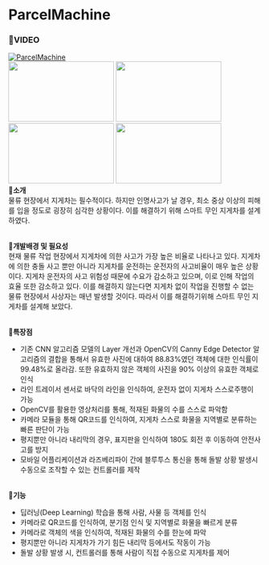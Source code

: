 # ParcelMachine

### :movie_camera:__VIDEO__<br>
[![ParcelMachine](https://i.ytimg.com/vi/cD_2b2yRt_Y/hqdefault.jpg?sqp=-oaymwEZCPYBEIoBSFXyq4qpAwsIARUAAIhCGAFwAQ==&rs=AOn4CLB4_ggUqt0dGjsf5-QOu2b7tYki0Q)](https://youtu.be/cD_2b2yRt_Y)<br>
<img src="https://github.com/YunByungKwan/video/blob/master/ParcelMachine/ParcelMachine1.gif" width="210" height="120"/>
<img src="https://github.com/YunByungKwan/video/blob/master/ParcelMachine/ParcelMachine2.gif" width="210" height="120"/>
<img src="https://github.com/YunByungKwan/video/blob/master/ParcelMachine/ParcelMachine4.gif" width="210" height="120"/>
<img src="https://github.com/YunByungKwan/video/blob/master/ParcelMachine/ParcelMachine5.gif" width="210" height="120"/><br>
:pushpin:__소개__<br>
물류 현장에서 지게차는 필수적이다. 하지만 인명사고가 날 경우, 최소 중상 이상의 피해를 입을 정도로 굉장히 심각한 상황이다. 이를 해결하기 위해 스마트 무인 지게차를 설계하였다.<br><br>

:pushpin:__개발배경 및 필요성__<br>
현재 물류 작업 현장에서 지게차에 의한 사고가 가장 높은 비율로 나타나고 있다. 지게차에 의한 충돌 사고 뿐만 아니라 지게차를 운전하는 운전자의 사고비율이 매우 높은 상황이다. 지게차 운전자의 사고 위험성 때문에 수요가 감소하고 있으며, 이로 인해 작업의 효율 또한 감소하고 있다. 이를 해결하지 않는다면 지게차 없이 작업을 진행할 수 없는 물류 현장에서 사상자는 매년 발생할 것이다. 따라서 이를 해결하기위해 스마트 무인 지게차를 설계해 보았다.<br><br>

:pushpin:__특장점__<br>
- 기존 CNN 알고리즘 모델의 Layer 개선과 OpenCV의 Canny Edge Detector 알고리즘의 결합을 통해서 유효한 사진에 대하여 88.83%였던 객체에 대한 인식률이 99.48%로 올라감. 또한 유효하지 않은 객체의 사진을 90% 이상의 유효한 객체로 인식<br> 
- 라인 트레이서 센서로 바닥의 라인을 인식하여, 운전자 없이 지게차 스스로주행이 가능<br>
- OpenCV를 활용한 영상처리를 통해, 적재된 화물의 수를 스스로 파악함<br> 
- 카메라 모듈을 통해 QR코드를 인식하여, 지게차 스스로 화물을 지역별로 분류하는 빠른 판단이 가능<br>
- 평지뿐만 아니라 내리막의 경우, 표지판을 인식하여 180도 회전 후 이동하여 안전사고를 방지<br>
- 모바일 어플리케이션과 라즈베리파이 간에 블루투스 통신을 통해 돌발 상황 발생시 수동으로 조작할 수 있는 컨트롤러를 제작<br><br>

:pushpin:__기능__<br>

- 딥러닝(Deep Learning) 학습을 통해 사람, 사물 등 객체를 인식
- 카메라로 QR코드를 인식하여, 분기점 인식 및 지역별로 화물을 빠르게 분류
- 카메라로 객체의 색을 인식하여, 적재된 화물의 수를 한눈에 파악
- 평지뿐만 아니라 지게차가 가기 힘든 내리막 등에서도 작동이 가능
- 돌발 상황 발생 시, 컨트롤러를 통해 사람이 직접 수동으로 지게차를 제어
<br>
